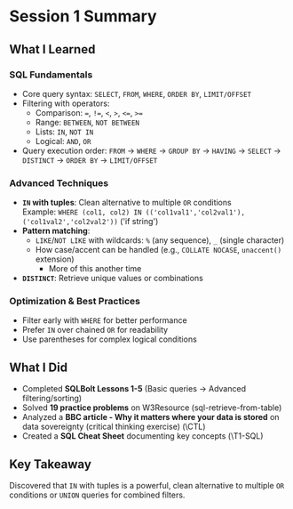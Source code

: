 # Session 1 Summary

## What I Learned

### SQL Fundamentals
- Core query syntax: `SELECT`, `FROM`, `WHERE`, `ORDER BY`, `LIMIT/OFFSET`
- Filtering with operators: 
  - Comparison: `=`, `!=`, `<`, `>`, `<=`, `>=`
  - Range: `BETWEEN`, `NOT BETWEEN`
  - Lists: `IN`, `NOT IN`
  - Logical: `AND`, `OR`
- Query execution order: `FROM` → `WHERE` → `GROUP BY` → `HAVING` → `SELECT` → `DISTINCT` → `ORDER BY` → `LIMIT/OFFSET`

### Advanced Techniques
- **`IN` with tuples**: Clean alternative to multiple `OR` conditions  
  Example: `WHERE (col1, col2) IN (('col1val1','col2val1'), ('col1val2','col2val2'))` ('if string')
- **Pattern matching**:
  - `LIKE`/`NOT LIKE` with wildcards: `%` (any sequence), `_` (single character)
  - How case/accent can be handled (e.g., `COLLATE NOCASE`, `unaccent()` extension)
    - More of this another time
- **`DISTINCT`**: Retrieve unique values or combinations

### Optimization & Best Practices
- Filter early with `WHERE` for better performance
- Prefer `IN` over chained `OR` for readability
- Use parentheses for complex logical conditions

## What I Did
- Completed **SQLBolt Lessons 1-5** (Basic queries → Advanced filtering/sorting)
- Solved **19 practice problems** on W3Resource (sql-retrieve-from-table)
- Analyzed a **BBC article - Why it matters where your data is stored** on data sovereignty (critical thinking exercise) (\CTL\)
- Created a **SQL Cheat Sheet** documenting key concepts (\T1-SQL\)

## Key Takeaway
Discovered that `IN` with tuples is a powerful, clean alternative to multiple `OR` conditions or `UNION` queries for combined filters.